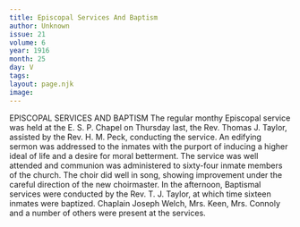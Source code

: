 ```yaml
---
title: Episcopal Services And Baptism
author: Unknown
issue: 21
volume: 6
year: 1916
month: 25
day: V
tags:
layout: page.njk
image:
---
```

EPISCOPAL SERVICES AND BAPTISM       The regular monthy Episcopal service was held at the E. S. P. Chapel on Thursday last, the Rev. Thomas J. Taylor, assisted by the Rev. H. M. Peck, conducting the service. An edifying sermon was addressed to the inmates with the purport of inducing a higher ideal of life and a desire for moral betterment. The service was well attended and communion was administered to sixty-four inmate members of the church. The choir did well in song, showing improvement under the careful direction of the new choirmaster.       In the afternoon, Baptismal services were conducted by the Rev. T. J. Taylor, at which time sixteen inmates were baptized.       Chaplain Joseph Welch, Mrs. Keen, Mrs. Connoly and a number of others were present at the services. 


